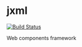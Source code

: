 jxml
====
[![Build Status](https://travis-ci.org/jxml/jxml.svg?branch=master)](https://travis-ci.org/jxml/jxml)

Web components framework
